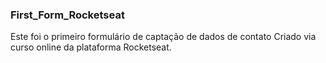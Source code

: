 ### First_Form_Rocketseat

Este foi o primeiro formulário de captação de dados de contato 
Criado via curso online da plataforma Rocketseat.
